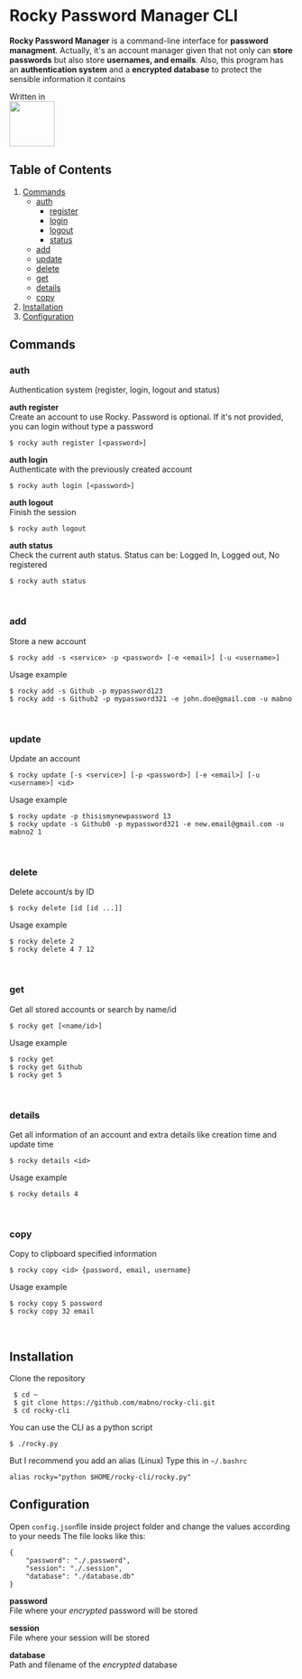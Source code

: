 # Rocky Password Manager CLI
**Rocky Password Manager** is a command-line interface for **password managment**. Actually, it's an account manager given that not only can **store passwords** but also store **usernames, and emails**. Also, this program has an **authentication system** and a **encrypted database** to protect the sensible information it contains

Written in<br>
<img width="80" src="https://cdn.jsdelivr.net/gh/devicons/devicon/icons/python/python-original-wordmark.svg" />


## Table of Contents
1. [Commands](#commands)
	- [auth](#commands_auth)
		- [register](#commands_auth_1)
		-  [login](#commands_auth_2)
		-  [logout](#commands_auth_3)
		-  [status](#commands_auth_4)
	- [add](#commands_add)
	- [update](#commands_update)
	- [delete](#commands_delete)
	- [get](#commands_get)
	- [details](#commands_details)
	- [copy](#commands_copy)
2. [Installation](#install)
3. [Configuration](#config)

<a name="commands"></a>
## Commands

<a name="commands_auth"></a>
### auth

Authentication system (register, login, logout and status)
<br>

<a name="commands_auth_1"></a>
**auth register**<br>
Create an account to use Rocky.
Password is optional. If it's not provided, you can login without type a password

    $ rocky auth register [<password>]

<a name="commands_auth_2"></a>
  **auth login**<br>
Authenticate with the previously created account

    $ rocky auth login [<password>]

<a name="commands_auth_3"></a>
**auth logout**<br>
Finish the session

    $ rocky auth logout

<a name="commands_auth_4"></a>
   **auth status**<br>
Check the current auth status.
Status can be: Logged In, Logged out, No registered

    $ rocky auth status
<br>

<a name="commands_add"></a>
### add
Store a new account

    $ rocky add -s <service> -p <password> [-e <email>] [-u <username>]
Usage example

    $ rocky add -s Github -p mypassword123
    $ rocky add -s Github2 -p mypassword321 -e john.doe@gmail.com -u mabno

<br>

<a name="commands_update"></a>
### update
Update an account

    $ rocky update [-s <service>] [-p <password>] [-e <email>] [-u <username>] <id>
Usage example

    $ rocky update -p thisismynewpassword 13
    $ rocky update -s Github0 -p mypassword321 -e new.email@gmail.com -u mabno2 1

<br>

<a name="commands_delete"></a>
### delete
Delete account/s by ID

    $ rocky delete [id [id ...]]
Usage example

    $ rocky delete 2
    $ rocky delete 4 7 12

<br>

<a name="commands_get"></a>
### get
Get all stored accounts or search by name/id

    $ rocky get [<name/id>]
Usage example

    $ rocky get
    $ rocky get Github
    $ rocky get 5

<br>

<a name="commands_details"></a>
### details
Get all information of an account and extra details like creation time and update time

    $ rocky details <id>
Usage example

    $ rocky details 4

<br>

<a name="commands_copy"></a>
### copy
Copy to clipboard specified information

    $ rocky copy <id> {password, email, username}
Usage example

    $ rocky copy 5 password
    $ rocky copy 32 email

<br>

<a name="installation"></a>
## Installation
Clone the repository

	 $ cd ~
	 $ git clone https://github.com/mabno/rocky-cli.git
	 $ cd rocky-cli

You can use the CLI as a python script

	$ ./rocky.py

But I recommend you add an alias (Linux)
Type this in `~/.bashrc`

	alias rocky="python $HOME/rocky-cli/rocky.py"


<a name="configuration"></a>
## Configuration
Open `config.json`file inside project folder and change the values according to your needs
The file looks like this:

    {
		"password": "./.password",
		"session": "./.session",
		"database": "./database.db"
	}
**password**<br>
File where your *encrypted* password will be stored

**session**<br>
File where your session will be stored

**database**<br>
Path and filename of the *encrypted* database